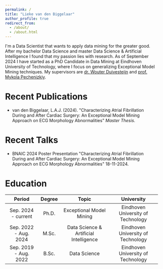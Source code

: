 ```yaml
---
permalink: /
title: "Lieke van den Biggelaar"
author_profile: true
redirect_from: 
  - /about/
  - /about.html
---
```


I'm a Data Scientist that wants to apply data mining for the greater good. After my bachelor Data Science and master Data Science & Artificial Intelligence I found that my passion lies with research. As of September 2024 I have started as a PhD Candidate in Data Mining at Eindhoven University of Technology, where I focus on generalizing Exceptional Model Mining techniques. My supervisors are [dr. Wouter Duivesteijn](https://wwwis.win.tue.nl/~wouter/) and [prof. Mykola Pechenizkiy](https://www.win.tue.nl/~mpechen/).

Recent Publications
======
- van den Biggelaar, L.A.J. (2024). &quot;Characterizing Atrial Fibrillation During and After Cardiac Surgery: An Exceptional Model Mining Approach on ECG Morphology Abnormalities&quot; <i>Master Thesis</i>.

Recent Talks
======
- BNAIC 2024 Poster Presentation &quot;Characterizing Atrial Fibrillation During and After Cardiac Surgery: An Exceptional Model Mining Approach on ECG Morphology Abnormalities&quot; 18-11-2024.


Education
======


|         Period        | Degree |                  Topic                 |                        University                       |
|:---------------------:|:------:|:--------------------------------------:|:-------------------------------------------------------:|
| Sep. 2024 - current   | Ph.D.  | Exceptional Model Mining               | Eindhoven University of Technology                      |
| Sep. 2022 - Aug. 2024 | M.Sc.  | Data Science & Artificial Intelligence | Eindhoven University of Technology                      |
| Sep. 2019 - Aug. 2022 | B.Sc.  | Data Science                           | Eindhoven University of Technology                      |